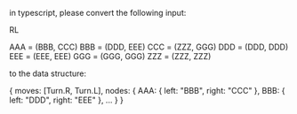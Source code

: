 in typescript, please convert the following input:

RL

AAA = (BBB, CCC)
BBB = (DDD, EEE)
CCC = (ZZZ, GGG)
DDD = (DDD, DDD)
EEE = (EEE, EEE)
GGG = (GGG, GGG)
ZZZ = (ZZZ, ZZZ)

to the data structure:

{
moves: [Turn.R, Turn.L],
nodes: {
AAA: {
left: "BBB",
right: "CCC"
},
BBB: {
left: "DDD",
right: "EEE"
},
...
}
}
